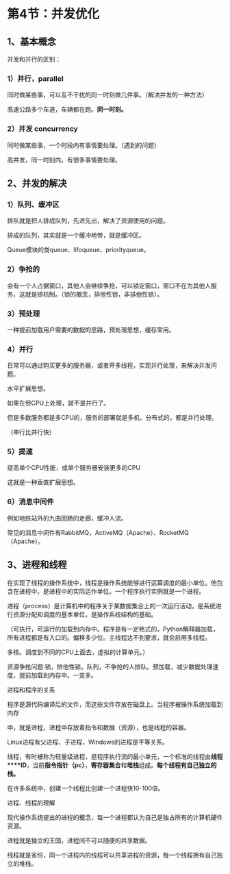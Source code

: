 # 第4节：并发优化

## 1、基本概念

并发和并行的区别：

### 1）并行，parallel

同时做某些事，可以互不干扰的同一时刻做几件事。（解决并发的一种方法）

高速公路多个车道，车辆都在跑。**同一时刻。**

### 2）并发 concurrency

同时做某些事，一个时段内有事情要处理。（遇到的问题）

高并发，同一时刻内，有很多事情要处理。

## 2、并发的解决

### 1）队列、缓冲区

排队就是把人排成队列，先进先出，解决了资源使用的问题。

排成的队列，其实就是一个缓冲地带，就是缓冲区。

Queue模块的类queue、lifoqueue、priorityqueue。

### 2）争抢的

会有一个人占据窗口，其他人会继续争抢，可以锁定窗口，窗口不在为其他人服务，这就是锁机制。（锁的概念，排他性锁，非排他性锁）。

 

### 3）预处理

一种提前加载用户需要的数据的思路，预处理思想，缓存常用。

 

### 4）并行

日常可以通过购买更多的服务器，或者开多线程，实现并行处理，来解决并发问题。

水平扩展思想。

如果在但CPU上处理，就不是并行了。

但是多数服务都是多CPU的，服务的部署就是多机、分布式的，都是并行处理。

（串行比并行快）

### 5）提速

提高单个CPU性能，或单个服务器安装更多的CPU

这就是一种垂直扩展思想。

 

### 6）消息中间件

例如地跌站外的九曲回肠的走廊，缓冲人流。

常见的消息中间件有RabbitMQ，ActiveMQ（Apache）、RocketMQ（Apache）。

 

## 3、进程和线程

在实现了线程的操作系统中，线程是操作系统能够进行运算调度的最小单位。他包含在进程中，是进程中的实际运作单位。一个程序执行实例就是一个进程。

 

进程（process）是计算机中的程序关于某数据集合上的一次运行活动，是系统进行资源分配和调度的基本单位，是操作系统结构的基础。

（可执行，可运行的加载到内存中。程序是有一定格式的，Python解释器加载，所有进程都是有入口的。偏移多少位。主线程达不到要求，就会启用多线程。

多核。调度到不同的CPU上面去，虚拟的计算单元。）

资源争抢问题:锁，排他性锁。队列，不争抢的人排队。预加载，减少数据处理速度，提前加载到内存中。一变多。

 

 

进程和程序的关系

程序是源代码编译后的文件，而这些文件存放在磁盘上。当程序被操作系统加载到内存

中，就是进程，进程中存放着指令和数据（资源），也是线程的容器。

 

Linux进程有父进程、子进程，Windows的进程是平等关系。

 

线程，有时被称为轻量级进程，是程序执行流的最小单元，一个标准的线程由**线程****ID**，当前**指令指针（****pc****）**，**寄存器集合**和**堆栈**组成。**每个线程有自己独立的栈。**

在许多系统中，创建一个线程比创建一个进程快10-100倍。

 

进程、线程的理解

现代操作系统提出的进程的概念，每一个进程都认为自己是独占所有的计算机硬件资源。

进程就是独立的王国，进程间不可以随便的共享数据。

线程就是省份，同一个进程内的线程可以共享进程的资源，每一个线程拥有自己独立的堆栈。
